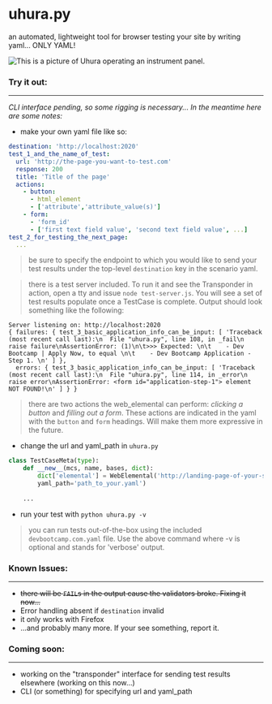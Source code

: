 # uhura.py
an automated, lightweight tool for browser testing your site by writing yaml... ONLY YAML!

![This is a picture of Uhura operating an instrument panel.](http://www.startrek.com/legacy_media/images/200303/tos-037-uhura-gets-a-signal-fr/320x240.jpg)

### Try it out:
---
_CLI interface pending, so some rigging is necessary..._
_In the meantime here are some notes:_

* make your own yaml file like so:
```yaml
destination: 'http://localhost:2020'
test_1_and_the_name_of_test:
  url: 'http://the-page-you-want-to-test.com'
  response: 200
  title: 'Title of the page'
  actions:
    - button:
      - html_element
      - ['attribute','attribute_value(s)']
    - form:
      - 'form_id'
      - ['first text field value', 'second text field value', ...]
test_2_for_testing_the_next_page:
  ...
```
> be sure to specify the endpoint to which you would like to send your test results under the top-level `destination` key in the scenario yaml.

> there is a test server included. To run it and see the Transponder in action, open a tty and issue `node test-server.js`. You will see a set of test results populate once a TestCase is complete. Output should look something like the following:

```
Server listening on: http://localhost:2020
{ failures: { test_3_basic_application_info_can_be_input: [ 'Traceback (most recent call last):\n  File "uhura.py", line 108, in _fail\n    raise failure\nAssertionError: (1)\n\t>>> Expected: \n\t    - Dev Bootcamp | Apply Now, to equal \n\t    - Dev Bootcamp Application - Step 1. \n' ] },
  errors: { test_3_basic_application_info_can_be_input: [ 'Traceback (most recent call last):\n  File "uhura.py", line 114, in _error\n    raise error\nAssertionError: <form id="application-step-1"> element NOT FOUND!\n' ] } }
```

> there are two actions the web_elemental can perform: _clicking a button_ and _filling out a form_. These actions are indicated in the yaml with the `button` and `form` headings. Will make them more expressive in the future.

* change the url and yaml_path in `uhura.py`
```python
class TestCaseMeta(type):
	def __new__(mcs, name, bases, dict):
		dict['elemental'] = WebElemental('http://landing-page-of-your-site', 'Firefox', delay=60, 
		yaml_path='path_to_your.yaml')
		
    ...
```
* run your test with `python uhura.py -v`
> you can run tests out-of-the-box using the included `devbootcamp.com.yaml` file. Use the above command where -v is optional and stands for 'verbose' output.

### Known Issues:
---
* ~~there will be `FAIL`s in the output cause the validators broke. Fixing it now...~~
* Error handling absent if `destination` invalid
* it only works with Firefox
* ...and probably many more. If your see something, report it.

### Coming soon:
---
* working on the "transponder" interface for sending test results elsewhere (working on this now...)
* CLI (or something) for specifying url and yaml_path
